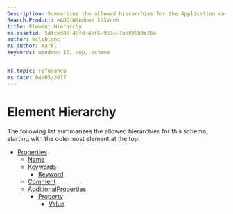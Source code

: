 ```yaml
---
Description: Summarizes the allowed hierarchies for the Application content, or appcontent-ms, schema.
Search.Product: eADQiWindows 10XVcnh
title: Element Hierarchy
ms.assetid: 5dfced88-48fd-4bf6-963c-7ab090b3e26e
author: mcleblanc
ms.author: markl
keywords: windows 10, uwp, schema


ms.topic: reference
ms.date: 04/05/2017
---
```


# Element Hierarchy


The following list summarizes the allowed hierarchies for this schema, starting with the outermost element at the top.

-   [Properties](element-properties.md)
    -   [Name](element-name.md)
    -   [Keywords](element-keywords.md)
        -   [Keyword](element-keyword.md)
    -   [Comment](element-comment.md)
    -   [AdditionalProperties](element-additionalproperties.md)
        -   [Property](element-property.md)
            -   [Value](element-value.md)

 

 



